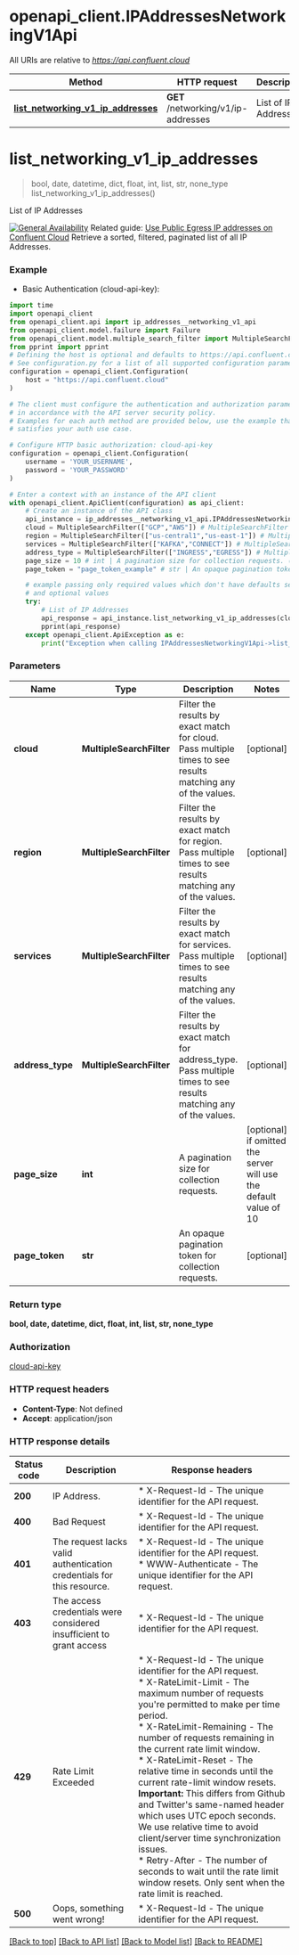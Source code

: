 # openapi_client.IPAddressesNetworkingV1Api

All URIs are relative to *https://api.confluent.cloud*

Method | HTTP request | Description
------------- | ------------- | -------------
[**list_networking_v1_ip_addresses**](IPAddressesNetworkingV1Api.md#list_networking_v1_ip_addresses) | **GET** /networking/v1/ip-addresses | List of IP Addresses


# **list_networking_v1_ip_addresses**
> bool, date, datetime, dict, float, int, list, str, none_type list_networking_v1_ip_addresses()

List of IP Addresses

[![General Availability](https://img.shields.io/badge/Lifecycle%20Stage-General%20Availability-%2345c6e8)](#section/Versioning/API-Lifecycle-Policy)  Related guide: [Use Public Egress IP addresses on Confluent Cloud](https://docs.confluent.io/cloud/current/networking/static-egress-ip-addresses.html)  Retrieve a sorted, filtered, paginated list of all IP Addresses.

### Example

* Basic Authentication (cloud-api-key):

```python
import time
import openapi_client
from openapi_client.api import ip_addresses__networking_v1_api
from openapi_client.model.failure import Failure
from openapi_client.model.multiple_search_filter import MultipleSearchFilter
from pprint import pprint
# Defining the host is optional and defaults to https://api.confluent.cloud
# See configuration.py for a list of all supported configuration parameters.
configuration = openapi_client.Configuration(
    host = "https://api.confluent.cloud"
)

# The client must configure the authentication and authorization parameters
# in accordance with the API server security policy.
# Examples for each auth method are provided below, use the example that
# satisfies your auth use case.

# Configure HTTP basic authorization: cloud-api-key
configuration = openapi_client.Configuration(
    username = 'YOUR_USERNAME',
    password = 'YOUR_PASSWORD'
)

# Enter a context with an instance of the API client
with openapi_client.ApiClient(configuration) as api_client:
    # Create an instance of the API class
    api_instance = ip_addresses__networking_v1_api.IPAddressesNetworkingV1Api(api_client)
    cloud = MultipleSearchFilter(["GCP","AWS"]) # MultipleSearchFilter | Filter the results by exact match for cloud. Pass multiple times to see results matching any of the values. (optional)
    region = MultipleSearchFilter(["us-central1","us-east-1"]) # MultipleSearchFilter | Filter the results by exact match for region. Pass multiple times to see results matching any of the values. (optional)
    services = MultipleSearchFilter(["KAFKA","CONNECT"]) # MultipleSearchFilter | Filter the results by exact match for services. Pass multiple times to see results matching any of the values. (optional)
    address_type = MultipleSearchFilter(["INGRESS","EGRESS"]) # MultipleSearchFilter | Filter the results by exact match for address_type. Pass multiple times to see results matching any of the values. (optional)
    page_size = 10 # int | A pagination size for collection requests. (optional) if omitted the server will use the default value of 10
    page_token = "page_token_example" # str | An opaque pagination token for collection requests. (optional)

    # example passing only required values which don't have defaults set
    # and optional values
    try:
        # List of IP Addresses
        api_response = api_instance.list_networking_v1_ip_addresses(cloud=cloud, region=region, services=services, address_type=address_type, page_size=page_size, page_token=page_token)
        pprint(api_response)
    except openapi_client.ApiException as e:
        print("Exception when calling IPAddressesNetworkingV1Api->list_networking_v1_ip_addresses: %s\n" % e)
```


### Parameters

Name | Type | Description  | Notes
------------- | ------------- | ------------- | -------------
 **cloud** | **MultipleSearchFilter**| Filter the results by exact match for cloud. Pass multiple times to see results matching any of the values. | [optional]
 **region** | **MultipleSearchFilter**| Filter the results by exact match for region. Pass multiple times to see results matching any of the values. | [optional]
 **services** | **MultipleSearchFilter**| Filter the results by exact match for services. Pass multiple times to see results matching any of the values. | [optional]
 **address_type** | **MultipleSearchFilter**| Filter the results by exact match for address_type. Pass multiple times to see results matching any of the values. | [optional]
 **page_size** | **int**| A pagination size for collection requests. | [optional] if omitted the server will use the default value of 10
 **page_token** | **str**| An opaque pagination token for collection requests. | [optional]

### Return type

**bool, date, datetime, dict, float, int, list, str, none_type**

### Authorization

[cloud-api-key](../README.md#cloud-api-key)

### HTTP request headers

 - **Content-Type**: Not defined
 - **Accept**: application/json


### HTTP response details

| Status code | Description | Response headers |
|-------------|-------------|------------------|
**200** | IP Address. |  * X-Request-Id - The unique identifier for the API request. <br>  |
**400** | Bad Request |  * X-Request-Id - The unique identifier for the API request. <br>  |
**401** | The request lacks valid authentication credentials for this resource. |  * X-Request-Id - The unique identifier for the API request. <br>  * WWW-Authenticate - The unique identifier for the API request. <br>  |
**403** | The access credentials were considered insufficient to grant access |  * X-Request-Id - The unique identifier for the API request. <br>  |
**429** | Rate Limit Exceeded |  * X-Request-Id - The unique identifier for the API request. <br>  * X-RateLimit-Limit - The maximum number of requests you&#39;re permitted to make per time period. <br>  * X-RateLimit-Remaining - The number of requests remaining in the current rate limit window. <br>  * X-RateLimit-Reset - The relative time in seconds until the current rate-limit window resets.      **Important:** This differs from Github and Twitter&#39;s same-named header which uses UTC epoch seconds. We use relative time to avoid client/server time synchronization issues. <br>  * Retry-After - The number of seconds to wait until the rate limit window resets. Only sent when the rate limit is reached. <br>  |
**500** | Oops, something went wrong! |  * X-Request-Id - The unique identifier for the API request. <br>  |

[[Back to top]](#) [[Back to API list]](../README.md#documentation-for-api-endpoints) [[Back to Model list]](../README.md#documentation-for-models) [[Back to README]](../README.md)

